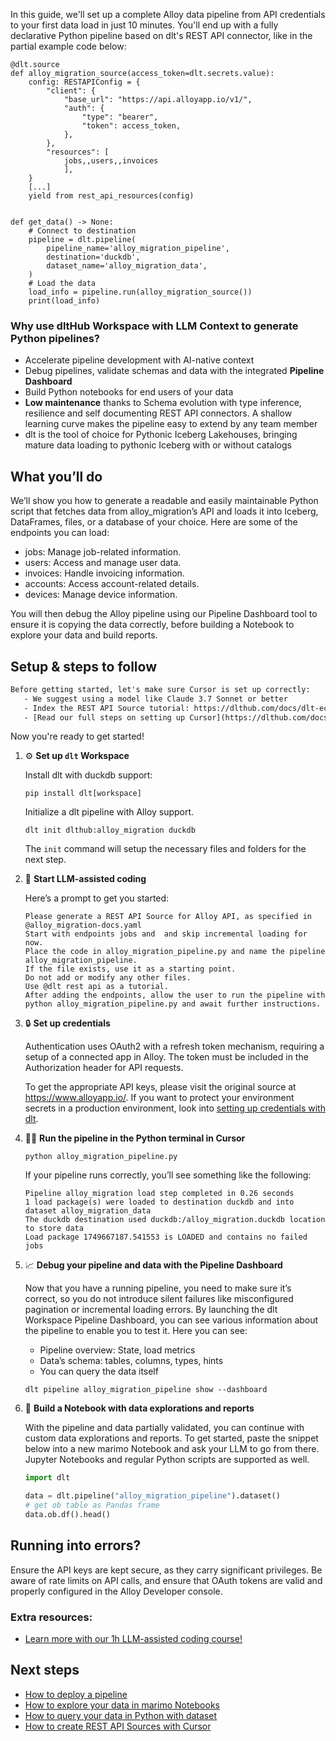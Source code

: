 In this guide, we'll set up a complete Alloy data pipeline from API credentials to your first data load in just 10 minutes. You'll end up with a fully declarative Python pipeline based on dlt's REST API connector, like in the partial example code below:

```python-outcome
@dlt.source
def alloy_migration_source(access_token=dlt.secrets.value):
    config: RESTAPIConfig = {
        "client": {
            "base_url": "https://api.alloyapp.io/v1/",
            "auth": {
                "type": "bearer",
                "token": access_token,
            },
        },
        "resources": [
            jobs,,users,,invoices
            ],
    }
    [...]
    yield from rest_api_resources(config)


def get_data() -> None:
    # Connect to destination
    pipeline = dlt.pipeline(
        pipeline_name='alloy_migration_pipeline',
        destination='duckdb',
        dataset_name='alloy_migration_data', 
    )
    # Load the data
    load_info = pipeline.run(alloy_migration_source())
    print(load_info) 
```

### Why use dltHub Workspace with LLM Context to generate Python pipelines?

- Accelerate pipeline development with AI-native context
- Debug pipelines, validate schemas and data with the integrated **Pipeline Dashboard**
- Build Python notebooks for end users of your data
- **Low maintenance** thanks to Schema evolution with type inference, resilience and self documenting REST API connectors. A shallow learning curve makes the pipeline easy to extend by any team member
- dlt is the tool of choice for Pythonic Iceberg Lakehouses, bringing mature data loading to pythonic Iceberg with or without catalogs

## What you’ll do

We’ll show you how to generate a readable and easily maintainable Python script that fetches data from alloy_migration’s API and loads it into Iceberg, DataFrames, files, or a database of your choice. Here are some of the endpoints you can load:

- jobs: Manage job-related information.
- users: Access and manage user data.
- invoices: Handle invoicing information.
- accounts: Access account-related details.
- devices: Manage device information.

You will then debug the Alloy pipeline using our Pipeline Dashboard tool to ensure it is copying the data correctly, before building a Notebook to explore your data and build reports.

## Setup & steps to follow

```default
Before getting started, let's make sure Cursor is set up correctly:
   - We suggest using a model like Claude 3.7 Sonnet or better
   - Index the REST API Source tutorial: https://dlthub.com/docs/dlt-ecosystem/verified-sources/rest_api/ and add it to context as **@dlt rest api**
   - [Read our full steps on setting up Cursor](https://dlthub.com/docs/dlt-ecosystem/llm-tooling/cursor-restapi#23-configuring-cursor-with-documentation)
```

Now you're ready to get started!

1. ⚙️ **Set up `dlt` Workspace**
    
    Install dlt with duckdb support:
    ```shell
    pip install dlt[workspace]
    ```

    Initialize a dlt pipeline with Alloy support.
    ```shell
    dlt init dlthub:alloy_migration duckdb
    ```

    The `init` command will setup the necessary files and folders for the next step.
    
2. 🤠 **Start LLM-assisted coding**
    
    Here’s a prompt to get you started:
    
    ```prompt
    Please generate a REST API Source for Alloy API, as specified in @alloy_migration-docs.yaml 
    Start with endpoints jobs and  and skip incremental loading for now. 
    Place the code in alloy_migration_pipeline.py and name the pipeline alloy_migration_pipeline. 
    If the file exists, use it as a starting point. 
    Do not add or modify any other files. 
    Use @dlt rest api as a tutorial. 
    After adding the endpoints, allow the user to run the pipeline with python alloy_migration_pipeline.py and await further instructions.
    ```

    
3. 🔒 **Set up credentials** 
    
    Authentication uses OAuth2 with a refresh token mechanism, requiring a setup of a connected app in Alloy. The token must be included in the Authorization header for API requests.
    
    To get the appropriate API keys, please visit the original source at https://www.alloyapp.io/.
    If you want to protect your environment secrets in a production environment, look into [setting up credentials with dlt](https://dlthub.com/docs/walkthroughs/add_credentials).
    
4. 🏃‍♀️ **Run the pipeline in the Python terminal in Cursor**
    
    ```shell
    python alloy_migration_pipeline.py
    ```
    
    If your pipeline runs correctly, you’ll see something like the following:
    
    ```shell
    Pipeline alloy_migration load step completed in 0.26 seconds
    1 load package(s) were loaded to destination duckdb and into dataset alloy_migration_data
    The duckdb destination used duckdb:/alloy_migration.duckdb location to store data
    Load package 1749667187.541553 is LOADED and contains no failed jobs
    ```
    
5. 📈 **Debug your pipeline and data with the Pipeline Dashboard**

    Now that you have a running pipeline, you need to make sure it’s correct, so you do not introduce silent failures like misconfigured pagination or incremental loading errors. By launching the dlt Workspace Pipeline Dashboard, you can see various information about the pipeline to enable you to test it. Here you can see:
    - Pipeline overview: State, load metrics
    - Data’s schema: tables, columns, types, hints
    - You can query the data itself
    
    ```shell
    dlt pipeline alloy_migration_pipeline show --dashboard
    ```
    
6. 🐍 **Build a Notebook with data explorations and reports**

    With the pipeline and data partially validated, you can continue with custom data explorations and reports. To get started, paste the snippet below into a new marimo Notebook and ask your LLM to go from there. Jupyter Notebooks and regular Python scripts are supported as well.

    
    ```python
    import dlt

   data = dlt.pipeline("alloy_migration_pipeline").dataset()
   # get ob table as Pandas frame
   data.ob.df().head()
    ```

## Running into errors?

Ensure the API keys are kept secure, as they carry significant privileges. Be aware of rate limits on API calls, and ensure that OAuth tokens are valid and properly configured in the Alloy Developer console.

### Extra resources:

- [Learn more with our 1h LLM-assisted coding course!](https://www.youtube.com/watch?v=GGid70rnJuM)

## Next steps

- [How to deploy a pipeline](https://dlthub.com/docs/walkthroughs/deploy-a-pipeline)
- [How to explore your data in marimo Notebooks](https://dlthub.com/docs/general-usage/dataset-access/marimo)
- [How to query your data in Python with dataset](https://dlthub.com/docs/general-usage/dataset-access/dataset)
- [How to create REST API Sources with Cursor](https://dlthub.com/docs/dlt-ecosystem/llm-tooling/cursor-restapi)